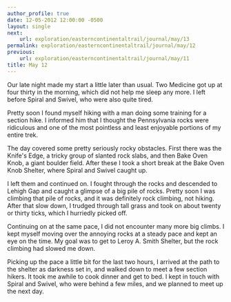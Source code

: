 ```yaml
---
author_profile: true
date: 12-05-2012 12:00:00 -0500
layout: single
next:
    url: exploration/easterncontinentaltrail/journal/may/13
permalink: exploration/easterncontinentaltrail/journal/may/12
previous:
    url: exploration/easterncontinentaltrail/journal/may/11
title: May 12
---
```

Our late night made my start a little later than usual. Two Medicine got up at four thirty in the morning, which did not help me sleep any more. I left before Spiral and Swivel, who were also quite tired.

Pretty soon I found myself hiking with a man doing some training for a section hike. I informed him that I thought the Pennsylvania rocks were ridiculous and one of the most pointless and least enjoyable portions of my entire trek.

The day covered some pretty seriously rocky obstacles. First there was the Knife's Edge, a tricky group of slanted rock slabs, and then Bake Oven Knob, a giant boulder field. After these I took a short break at the Bake Oven Knob Shelter, where Spiral and Swivel caught up.

I left them and continued on. I fought through the rocks and descended to Lehigh Gap and caught a glimpse of a big pile of rocks. Pretty soon I was climbing that pile of rocks, and it was definitely rock climbing, not hiking. After that slow down, I trudged through tall grass and took on about twenty or thirty ticks, which I hurriedly picked off.

Continuing on at the same pace, I did not encounter many more big climbs. I kept myself moving over the annoying rocks at a steady pace and kept an eye on the time. My goal was to get to Leroy A. Smith Shelter, but the rock climbing had slowed me down.

Picking up the pace a little bit for the last two hours, I arrived at the path to the shelter as darkness set in, and walked down to meet a few section hikers. It took me awhile to cook dinner and get to bed. I kept in touch with Spiral and Swivel, who were behind a few miles, and we planned to meet up the next day.